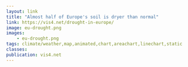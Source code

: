 ```yaml
---
layout: link
title: "Almost half of Europe's soil is dryer than normal"
link: https://vis4.net/drought-in-europe/
image: eu-drought.png
images:
    - eu-drought.png
tags: climate/weather,map,animated,chart,areachart,linechart,static
classes:
publication: vis4.net
---
```

